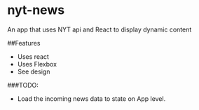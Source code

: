 # nyt-news
An app that uses NYT api and React to display dynamic content

##Features

- Uses react
- Uses Flexbox
- See design

###TODO:

- Load the incoming news data to state on App level.
